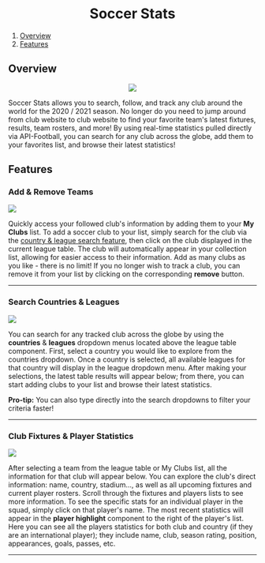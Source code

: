  <h1 align="center">Soccer Stats</h1>

1. [Overview](#overview)
2. [Features](#features)

## Overview
<p align="center" height="200"><img src="https://i.imgur.com/GMB74Ka.png"></p>
<p>Soccer Stats allows you to search, follow, and track any club around the world for the 2020 / 2021 season. No longer do you need to jump around from club website to club website to find your favorite team's latest fixtures, results, team rosters, and more! By using real-time statistics pulled directly via API-Football, you can search for any club across the globe, add them to your favorites list, and browse their latest statistics!</p>

## Features

### Add & Remove Teams
<p><img src="https://media.giphy.com/media/7Eh9Ybna9Gw9NwQKDl/giphy.gif"></p>

Quickly access your followed club's information by adding them to your <b>My Clubs</b> list. To add a soccer club to your list, simply search for the club via the [country & league search feature](#search-countries--leagues), then click on the club displayed in the current league table. The club will automatically appear in your collection list, allowing for easier access to their information. Add as many clubs as you like - there is no limit! If you no longer wish to track a club, you can remove it from your list by clicking on the corresponding <b>remove</b> button.

---

### Search Countries & Leagues
<p><img src="https://media.giphy.com/media/q6vKDPvdgwUktIXuqz/giphy.gif"></p>

You can search for any tracked club across the globe by using the <b>countries</b> & <b>leagues</b> dropdown menus located above the league table component. First, select a country you would like to explore from the countries dropdown. Once a country is selected, all available leagues for that country will display in the league dropdown menu. After making your selections, the latest table results will appear below; from there, you can start adding clubs to your list and browse their latest statistics. 
<p><b>Pro-tip:</b> You can also type directly into the search dropdowns to filter your criteria faster!</p>

---

### Club Fixtures & Player Statistics
<p><img src="https://media.giphy.com/media/lLESmb4K6uoGazEjYA/giphy.gif"></p>

After selecting a team from the league table or My Clubs list, all the information for that club will appear below. You can explore the club's direct information: name, country, stadium..., as well as all upcoming fixtures and current player rosters. Scroll through the fixtures and players lists to see more information. To see the specific stats for an individual player in the squad, simply click on that player's name. The most recent statistics will appear in the <b>player highlight</b> component to the right of the player's list. Here you can see all the players statistics for both club and country (if they are an international player); they include name, club, season rating, position, appearances, goals, passes, etc.

---
